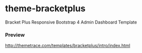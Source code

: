 # theme-bracketplus
Bracket Plus Responsive Bootstrap 4 Admin Dashboard Template

### Preview
http://themetrace.com/templates/bracketplus/intro/index.html
